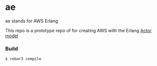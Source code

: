 # ae
ae stands for AWS Erlang

This repo is a prototype repo of for creating AWS with the Erlang [Actor model](https://en.wikipedia.org/wiki/Actor_model) 

### Build
```
$ rebar3 compile
```
